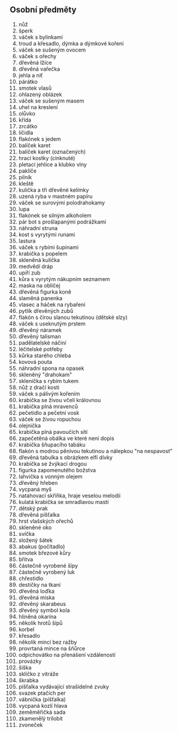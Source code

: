 ## Osobní předměty

1. nůž
2. šperk
3. váček s bylinkami
4. troud a křesadlo, dýmka a dýmkové koření
5. váček se sušeným ovocem
6. váček s ořechy
7. dřevěná lžíce
8. dřevěná vařečka
9. jehla a niť
10. párátko
11. smotek vlasů
12. ohlazený oblázek
13. váček se sušeným masem
14. uhel na kreslení
15. olůvko
16. křída
17. zrcátko
18. líčidla
19. flakónek s jedem
20. balíček karet
21. balíček karet (označených)
22. hrací kostky (cinknuté)
23. pletací jehlice a klubko vlny
24. paklíče
25. pilník
26. kleště
27. kulička a tři dřevěné kelímky
28. uzená ryba v mastném papíru
29. váček se surovými polodrahokamy
30. lupa
31. flakónek se silným alkoholem
32. pár bot s prošlapanými podrážkami
33. náhradní struna
34. kost s vyrytými runami
35. lastura
36. váček s rybími šupinami
37. krabička s popelem
38. skleněná kulička
39. medvědí dráp
40. upíří zub
41. kůra s vyrytým nákupním seznamem
42. maska na obličej
43. dřevěná figurka koně
44. slaměná panenka
45. vlasec a háček na rybaření
46. pytlík dřevěných zubů
47. flakón s čirou slanou tekutinou (dětské slzy)
48. váček s useknutým prstem
49. dřevěný náramek
50. dřevěný talisman
51. padělatelské náčiní
52. léčitelské potřeby
53. kůrka starého chleba
54. kovová pouta
55. náhradní spona na opasek
56. skleněný "drahokam"
57. sklenička s rybím tukem
58. nůž z dračí kosti
59. váček s pálivým kořením
60. krabička se živou včelí královnou
61. krabička plná mravenců
62. pečetidlo a pečetní vosk
63. váček se živou ropuchou
64. olejnička
65. krabička plná pavoučích sítí
66. zapečetěná obálka ve které není dopis
67. krabička šňupacího tabáku
68. flakón s modrou pěnivou tekutinou a nálepkou "na nespavost"
69. dřevěná tabulka s obrázkem elfí dívky
70. krabička se žvýkací drogou
71. figurka zapomenutého božstva
72. lahvička s vonným olejem
73. dřevěný hřeben
74. vycpaná myš
75. natahovací skříňka, hraje veselou melodii
76. kulatá krabička se smradlavou mastí
77. dětský prak
78. dřevěná píšťalka
79. hrst vlašských ořechů
80. skleněné oko
81. svíčka
82. složený šátek
83. abakus (počítadlo)
84. smotek březové kůry
85. břitva
86. částečně vyrobené šípy
87. částečně vyrobený luk
88. chřestidlo
89. destičky na tkaní
90. dřevěná loďka
91. dřevěná miska
92. dřevěný skarabeus
93. dřevěný symbol kola
94. hliněná okarína
95. několik hrotů šípů
96. korbel
97. křesadlo
98. několik mincí bez ražby
99. provrtaná mince na šňůrce
100. odpichovátko na přenášení vzdáleností
101. provázky
102. šiška
103. sklíčko z vitráže
104. škrabka
105. píšťalka vydávající strašidelné zvuky
106. svazek ptačích per
107. vábnička (píšťalka)
108. vycpaná kozlí hlava
109. zeměměřičká sada
110. zkamenělý trilobit
111. zvoneček